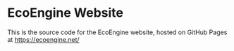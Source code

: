 # EcoEngine Website

This is the source code for the EcoEngine website, hosted on GitHub Pages at https://ecoengine.net/ 